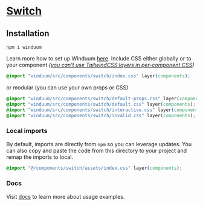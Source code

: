 # [Switch](https://winduum.dev/docs/components/switch.html)

## Installation
```shell
npm i winduum
```
Learn more how to set up Winduum [here](https://winduum.dev/docs/).
Include CSS either globally or to your component _([you can't use TailwindCSS layers in per-component CSS](https://tailwindcss.com/docs/adding-custom-styles#layers-and-per-component-css))_

```css
@import "winduum/src/components/switch/index.css" layer(components);
```

or modular (you can use your own props or CSS)

```css
@import "winduum/src/components/switch/default-props.css" layer(components);
@import "winduum/src/components/switch/default.css" layer(components);
@import "winduum/src/components/switch/interactive.css" layer(components);
@import "winduum/src/components/switch/invalid.css" layer(components);
```

### Local imports
By default, imports are directly from `npm` so you can leverage updates.
You can also copy and paste the code from this directory to your project and remap the imports to local.

```css
@import "@/components/switch/assets/index.css" layer(components);
```

### Docs
Visit [docs](https://winduum.dev/docs/components/switch.html) to learn more about usage examples.

